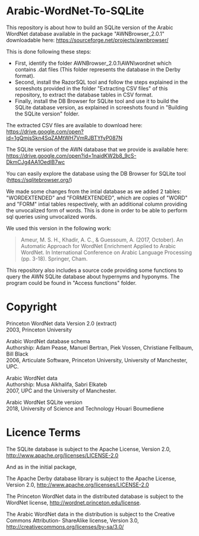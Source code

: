 # Arabic-WordNet-To-SQLite
This repository is about how to build an SQLite version of the Arabic WordNet database available in the package "AWNBrowser_2.0.1" downloadable here: https://sourceforge.net/projects/awnbrowser/

This is done following these steps:
* First, identify the folder AWNBrowser_2.0.1\AWN\wordnet which contains .dat files (This folder represents the database in the Derby format).
* Second, install the RazorSQL tool and follow the steps explained in the screeshots provided in the folder "Extracting CSV files" of this repository, to extract the database tables in CSV format.
* Finally, install the DB Browser for SQLite tool and use it to build the SQLite database version, as explained in screeshots found in "Building the SQLite version" folder.

The extracted CSV files are available to download here: 
https://drive.google.com/open?id=1gQmjsSkn4SqZAMtWH7VmRJBTYfyP087N

The SQLite version of the AWN database that we provide is available here: 
https://drive.google.com/open?id=1naidKW2b8_9cS-DkmCJg4AA1OedlB7wc

You can easily explore the database using the DB Browser for SQLite tool (https://sqlitebrowser.org/)

We made some changes from the intial database as we added 2 tables: "WORDEXTENDED" and "FORMEXTENDED", which are copies of "WORD" and "FORM" intial tables respectively, with an additional column providing the unvocalized form of words. This is done in order to be able to perform sql queries using unvocalized words. 

We used this version in the following work:  
> Ameur, M. S. H., Khadir, A. C., & Guessoum, A. (2017, October). An Automatic Approach for WordNet Enrichment Applied to Arabic WordNet. In International Conference on Arabic Language Processing (pp. 3-18). Springer, Cham.

This repository also includes a source code providing some functions to query the AWN SQLite database about hypernyms and hyponyms. The program could be found in "Access functions" folder.

# Copyright

Princeton WordNet data Version 2.0 (extract)  
2003, Princeton University

Arabic WordNet database schema    
Authorship: Adam Pease, Manuel Bertran, Piek Vossen, Christiane Fellbaum, Bill Black  
2006, Articulate Software, Princeton University, University of Manchester, UPC.

Arabic WordNet data  
Authorship: Musa Alkhalifa, Sabri Elkateb   
2007, UPC and the University of Manchester.

Arabic WordNet SQLite version  
2018, University of Science and Technology Houari Boumediene  

# Licence Terms

The SQLite database is subject to the Apache
License, Version 2.0, http://www.apache.org/licenses/LICENSE-2.0

And as in the initial package,

The Apache Derby database library is subject to the Apache
License, Version 2.0, http://www.apache.org/licenses/LICENSE-2.0

The Princeton WordNet data in the distributed database is subject to the WordNet license,
http://wordnet.princeton.edu/license.

The Arabic WordNet data in the distribution is subject to the Creative Commons Attribution-
ShareAlike license, Version 3.0, http://creativecommons.org/licenses/by-sa/3.0/



